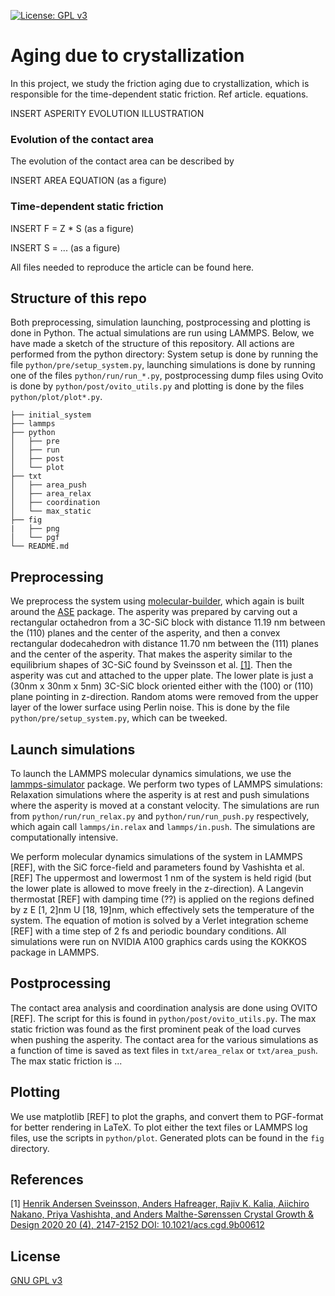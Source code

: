 [![License: GPL v3](https://img.shields.io/badge/License-GPLv3-blue.svg)](https://www.gnu.org/licenses/gpl-3.0)

# Aging due to crystallization
In this project, we study the friction aging due to crystallization, which is responsible for the time-dependent static friction. Ref article. equations. 

INSERT ASPERITY EVOLUTION ILLUSTRATION

### Evolution of the contact area
The evolution of the contact area can be described by  

INSERT AREA EQUATION (as a figure)

### Time-dependent static friction

INSERT F = Z * S (as a figure)

INSERT S = ... (as a figure)

All files needed to reproduce the article can be found here.

## Structure of this repo
Both preprocessing, simulation launching, postprocessing and plotting is done in Python. The actual simulations are run using LAMMPS. Below, we have made a sketch of the structure of this repository. All actions are performed from the python directory: System setup is done by running the file `python/pre/setup_system.py`, launching simulations is done by running one of the files `python/run/run_*.py`, postprocessing dump files using Ovito is done by `python/post/ovito_utils.py` and plotting is done by the files `python/plot/plot*.py`. 
```
├── initial_system
├── lammps
├── python
│   ├── pre
│   ├── run
│   ├── post
│   └── plot
├── txt
│   ├── area_push
│   ├── area_relax
│   ├── coordination
│   └── max_static
├── fig
|   ├── png
│   └── pgf
└── README.md
```

## Preprocessing
We preprocess the system using [molecular-builder](https://github.com/henriasv/molecular-builder), which again is built around the [ASE](https://wiki.fysik.dtu.dk/ase/) package. The asperity was prepared by carving out a rectangular octahedron from a 3C-SiC block with distance 11.19 nm between the (110) planes and the center of the asperity, and then a convex rectangular dodecahedron with distance 11.70 nm between the (111) planes and the center of the asperity. That makes the asperity similar to the equilibrium shapes of 3C-SiC found by Sveinsson et al. [[1]](#sveinsson). Then the asperity was cut and attached to the upper plate. The lower plate is just a (30nm x 30nm x 5nm) 3C-SiC block oriented either with the (100) or (110) plane pointing in z-direction. Random atoms were removed from the upper layer of the lower surface using Perlin noise. This is done by the file `python/pre/setup_system.py`, which can be tweeked.

## Launch simulations
To launch the LAMMPS molecular dynamics simulations, we use the [lammps-simulator](https://github.com/evenmn/lammps-simulator) package. We perform two types of LAMMPS simulations: Relaxation simulations where the asperity is at rest and push simulations where the asperity is moved at a constant velocity. The simulations are run from `python/run/run_relax.py` and `python/run/run_push.py` respectively, which again call `lammps/in.relax` and `lammps/in.push`. The simulations are computationally intensive.

We perform molecular dynamics simulations of the system in LAMMPS [REF], with the SiC force-field and parameters found by Vashishta et al. [REF] The uppermost and lowermost 1 nm of the system is held rigid (but the lower plate is allowed to move freely in the z-direction). A Langevin thermostat [REF] with damping time (??) is applied on the regions defined by z E [1, 2]nm U [18, 19]nm, which effectively sets the temperature of the system. The equation of motion is solved by a Verlet integration scheme [REF] with a time step of 2 fs and periodic boundary conditions. All simulations were run on NVIDIA A100 graphics cards using the KOKKOS package in LAMMPS.

## Postprocessing
The contact area analysis and coordination analysis are done using OVITO [REF]. The script for this is found in `python/post/ovito_utils.py`. The max static friction was found as the first prominent peak of the load curves when pushing the asperity. The contact area for the various simulations as a function of time is saved as text files in `txt/area_relax` or `txt/area_push`. The max static friction is ...

## Plotting
We use matplotlib [REF] to plot the graphs, and convert them to PGF-format for better rendering in LaTeX. To plot either the text files or LAMMPS log files, use the scripts in `python/plot`. Generated plots can be found in the `fig` directory. 

## References
<a name="sveinsson"></a> [1] [Henrik Andersen Sveinsson, Anders Hafreager, Rajiv K. Kalia, Aiichiro Nakano, Priya Vashishta, and Anders Malthe-Sørenssen
Crystal Growth & Design 2020 20 (4), 2147-2152
DOI: 10.1021/acs.cgd.9b00612 ](https://pubs.acs.org/doi/10.1021/acs.cgd.9b00612)  

## License
[GNU GPL v3](https://www.gnu.org/licenses/gpl-3.0.en.html)
